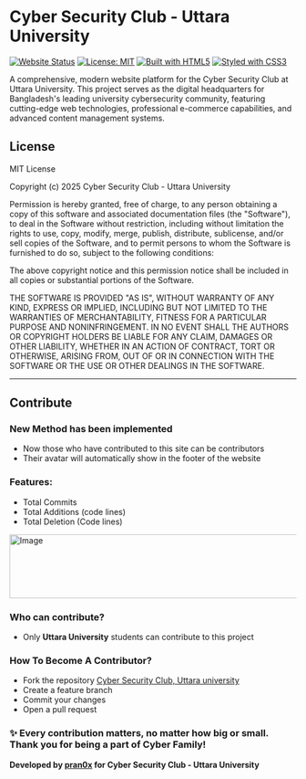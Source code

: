 # Cyber Security Club - Uttara University

[![Website Status](https://img.shields.io/website?url=https%3A%2F%2Fcybersecurity.club.uttara.ac.bd)](https://cybersecurity.club.uttara.ac.bd)
[![License: MIT](https://img.shields.io/badge/License-MIT-yellow.svg)](https://opensource.org/licenses/MIT)
[![Built with HTML5](https://img.shields.io/badge/Built%20with-HTML5-orange)](https://developer.mozilla.org/en-US/docs/Web/HTML)
[![Styled with CSS3](https://img.shields.io/badge/Styled%20with-CSS3-blue)](https://developer.mozilla.org/en-US/docs/Web/CSS)

A comprehensive, modern website platform for the Cyber Security Club at Uttara University. This project serves as the digital headquarters for Bangladesh's leading university cybersecurity community, featuring cutting-edge web technologies, professional e-commerce capabilities, and advanced content management systems.

## License

MIT License

Copyright (c) 2025 Cyber Security Club - Uttara University

Permission is hereby granted, free of charge, to any person obtaining a copy
of this software and associated documentation files (the "Software"), to deal
in the Software without restriction, including without limitation the rights
to use, copy, modify, merge, publish, distribute, sublicense, and/or sell
copies of the Software, and to permit persons to whom the Software is
furnished to do so, subject to the following conditions:

The above copyright notice and this permission notice shall be included in all
copies or substantial portions of the Software.

THE SOFTWARE IS PROVIDED "AS IS", WITHOUT WARRANTY OF ANY KIND, EXPRESS OR
IMPLIED, INCLUDING BUT NOT LIMITED TO THE WARRANTIES OF MERCHANTABILITY,
FITNESS FOR A PARTICULAR PURPOSE AND NONINFRINGEMENT. IN NO EVENT SHALL THE
AUTHORS OR COPYRIGHT HOLDERS BE LIABLE FOR ANY CLAIM, DAMAGES OR OTHER
LIABILITY, WHETHER IN AN ACTION OF CONTRACT, TORT OR OTHERWISE, ARISING FROM,
OUT OF OR IN CONNECTION WITH THE SOFTWARE OR THE USE OR OTHER DEALINGS IN THE
SOFTWARE.

---
## Contribute
### **New Method has been implemented**
- Now those who have contributed to this site can be contributors
- Their avatar will automatically show in the footer of the website

### Features:
 -  Total Commits
 -  Total Additions (code lines)
 -  Total Deletion (Code lines)
 

<img width="606" height="112" alt="Image" src="https://github.com/user-attachments/assets/4b15ba8b-6d02-4754-a8ea-04aaa8cd6496" />

### Who can contribute?
 - Only **Uttara University** students can contribute to this project

### How To Become A Contributor?
 - Fork the repository [Cyber Security Club, Uttara university](https://github.com/Cyber-Security-Club-Uttara-University/CyberSecurityClub)
 - Create a feature branch
 - Commit your changes
 - Open a pull request

### ✨ Every contribution matters, no matter how big or small. Thank you for being a part of Cyber Family!
**Developed by [pran0x](https://github.com/pran0x) for Cyber Security Club - Uttara University**


